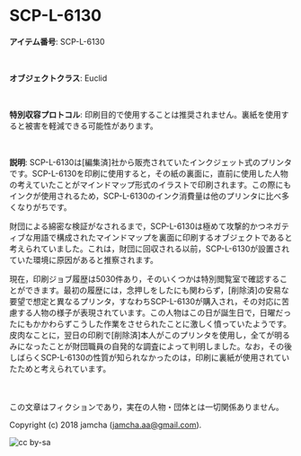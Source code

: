 

# SCP-L-6130

**アイテム番号**: SCP-L-6130  

<br>  

**オブジェクトクラス**: Euclid  

<br>  

**特別収容プロトコル**: 印刷目的で使用することは推奨されません。裏紙を使用すると被害を軽減できる可能性があります。  

<br>  

**説明**: SCP-L-6130は[編集済]社から販売されていたインクジェット式のプリンタです。SCP-L-6130を印刷に使用すると，その紙の裏面に，直前に使用した人物の考えていたことがマインドマップ形式のイラストで印刷されます。この際にもインクが使用されるため，SCP-L-6130のインク消費量は他のプリンタに比べ多くなりがちです。  

財団による綿密な検証がなされるまで，SCP-L-6130は極めて攻撃的かつネガティブな用語で構成されたマインドマップを裏面に印刷するオブジェクトであると考えられていました。これは，財団に回収される以前，SCP-L-6130が設置されていた環境に原因があると推察されます。  

現在，印刷ジョブ履歴は5030件あり，そのいくつかは特別閲覧室で確認することができます。最初の履歴には，念押しをしたにも関わらず，[削除済]の安易な要望で想定と異なるプリンタ，すなわちSCP-L-6130が購入され，その対応に苦慮する人物の様子が表現されています。この人物はこの日が誕生日で，日曜だったにもかかわらずこうした作業をさせられたことに激しく憤っていたようです。皮肉なことに，翌日の印刷で[削除済]本人がこのプリンタを使用し，全てが明るみになったことが財団職員の自発的な調査によって判明しました。なお，その後しばらくSCP-L-6130の性質が知られなかったのは，印刷に裏紙が使用されていたためと考えられています。  

<br>  
<br>  
この文章はフィクションであり，実在の人物・団体とは一切関係ありません。  

Copyright (c) 2018 jamcha (jamcha.aa@gmail.com).  

![cc by-sa](http://i.creativecommons.org/l/by-sa/4.0/88x31.png)  

